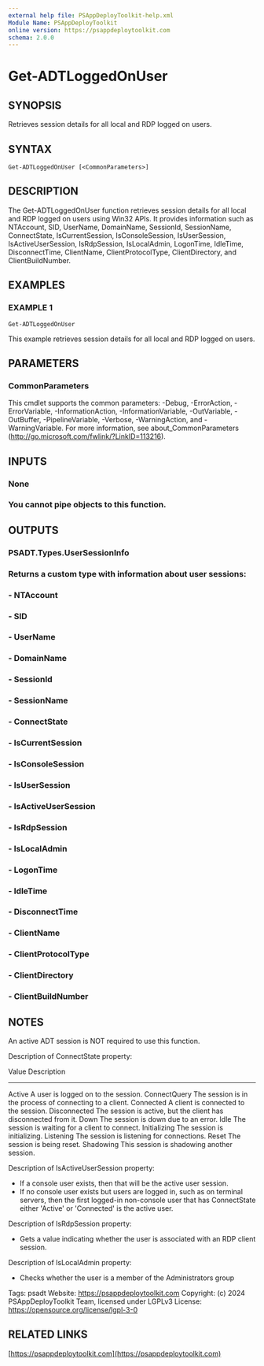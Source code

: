 ```yaml
---
external help file: PSAppDeployToolkit-help.xml
Module Name: PSAppDeployToolkit
online version: https://psappdeploytoolkit.com
schema: 2.0.0
---
```


# Get-ADTLoggedOnUser

## SYNOPSIS
Retrieves session details for all local and RDP logged on users.

## SYNTAX

```
Get-ADTLoggedOnUser [<CommonParameters>]
```

## DESCRIPTION
The Get-ADTLoggedOnUser function retrieves session details for all local and RDP logged on users using Win32 APIs.
It provides information such as NTAccount, SID, UserName, DomainName, SessionId, SessionName, ConnectState, IsCurrentSession, IsConsoleSession, IsUserSession, IsActiveUserSession, IsRdpSession, IsLocalAdmin, LogonTime, IdleTime, DisconnectTime, ClientName, ClientProtocolType, ClientDirectory, and ClientBuildNumber.

## EXAMPLES

### EXAMPLE 1
```
Get-ADTLoggedOnUser
```

This example retrieves session details for all local and RDP logged on users.

## PARAMETERS

### CommonParameters
This cmdlet supports the common parameters: -Debug, -ErrorAction, -ErrorVariable, -InformationAction, -InformationVariable, -OutVariable, -OutBuffer, -PipelineVariable, -Verbose, -WarningAction, and -WarningVariable.
For more information, see about_CommonParameters (http://go.microsoft.com/fwlink/?LinkID=113216).

## INPUTS

### None
### You cannot pipe objects to this function.
## OUTPUTS

### PSADT.Types.UserSessionInfo
### Returns a custom type with information about user sessions:
### - NTAccount
### - SID
### - UserName
### - DomainName
### - SessionId
### - SessionName
### - ConnectState
### - IsCurrentSession
### - IsConsoleSession
### - IsUserSession
### - IsActiveUserSession
### - IsRdpSession
### - IsLocalAdmin
### - LogonTime
### - IdleTime
### - DisconnectTime
### - ClientName
### - ClientProtocolType
### - ClientDirectory
### - ClientBuildNumber
## NOTES
An active ADT session is NOT required to use this function.

Description of ConnectState property:

Value        Description
-----        -----------
Active       A user is logged on to the session.
ConnectQuery The session is in the process of connecting to a client.
Connected    A client is connected to the session.
Disconnected The session is active, but the client has disconnected from it.
Down         The session is down due to an error.
Idle         The session is waiting for a client to connect.
Initializing The session is initializing.
Listening    The session is listening for connections.
Reset        The session is being reset.
Shadowing    This session is shadowing another session.

Description of IsActiveUserSession property:
- If a console user exists, then that will be the active user session.
- If no console user exists but users are logged in, such as on terminal servers, then the first logged-in non-console user that has ConnectState either 'Active' or 'Connected' is the active user.

Description of IsRdpSession property:
- Gets a value indicating whether the user is associated with an RDP client session.

Description of IsLocalAdmin property:
- Checks whether the user is a member of the Administrators group

Tags: psadt
Website: https://psappdeploytoolkit.com
Copyright: (c) 2024 PSAppDeployToolkit Team, licensed under LGPLv3
License: https://opensource.org/license/lgpl-3-0

## RELATED LINKS

[https://psappdeploytoolkit.com](https://psappdeploytoolkit.com)

